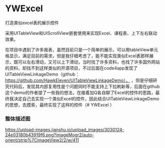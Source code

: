 # YWExcel
打造类似excel表的展示控件

采用UITableView和UIScrollView嵌套使用来实现Excel、课程表、上下左右联动效果。

在项目中遇到了许多报表，虽然目前只是一个简单的展示，可以用tableView单元格显示，满足目前的需求，但是我仔细考虑了，能不能实现类似Excel表那样展示，既可以左右滑动，又可以上下滑动，当时找了许多资料，也找了许多国外网站的资料，却找不到这样类似的开源项目，不过后面在code4app发现了UITableViewLinkageDemo（github：https://github.com/HawkEleven/UITableViewLinkageDemo），
，但是仔细研究代码后，发现其内部复用性是个问题同时不能支持上下拉刷新等，后面在github这个demo的作者提了一些我的想法，在接着加Q各自聊了Excel的控件的思路，最终我决定自己去实现一个类似Excel的控件，因此结合UITableViewLinkageDemo的思想，去摸索，最终实现了这样的控件（# YWExcel
）

### 整体描述图
https://upload-images.jianshu.io/upload_images/3030124-24e03180b43919f6.png?imageMogr2/auto-orient/strip%7CimageView2/2/w/411
